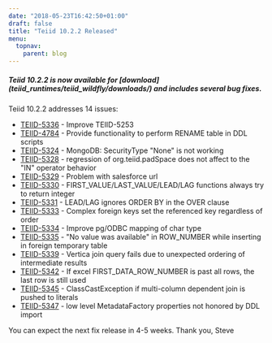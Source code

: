 ```yaml
---
date: "2018-05-23T16:42:50+01:00"
draft: false
title: "Teiid 10.2.2 Released"
menu:
  topnav:
    parent: blog
---
```


##### Teiid 10.2.2 is now available for [download] (teiid_runtimes/teiid_wildfly/downloads/) and includes several bug fixes.

<!--more-->

Teiid 10.2.2 addresses 14 issues:

 - [TEIID-5336](https://issues.jboss.org/browse/TEIID-5336) - Improve TEIID-5253
 - [TEIID-4784](https://issues.jboss.org/browse/TEIID-4784) - Provide functionality to perform RENAME table in DDL scripts
 - [TEIID-5324](https://issues.jboss.org/browse/TEIID-5324) - MongoDB: SecurityType "None" is not working
 - [TEIID-5328](https://issues.jboss.org/browse/TEIID-5328) - regression of org.teiid.padSpace does not affect to the "IN" operator behavior
 - [TEIID-5329](https://issues.jboss.org/browse/TEIID-5329) - Problem with salesforce url
 - [TEIID-5330](https://issues.jboss.org/browse/TEIID-5330) - FIRST_VALUE/LAST_VALUE/LEAD/LAG functions always try to return integer
 - [TEIID-5331](https://issues.jboss.org/browse/TEIID-5331) - LEAD/LAG ignores ORDER BY in the OVER clause
 - [TEIID-5333](https://issues.jboss.org/browse/TEIID-5333) - Complex foreign keys set the referenced key regardless of order
 - [TEIID-5334](https://issues.jboss.org/browse/TEIID-5334) - Improve pg/ODBC mapping of char type
 - [TEIID-5335](https://issues.jboss.org/browse/TEIID-5335) - "No value was available" in ROW_NUMBER while inserting in foreign temporary table
 - [TEIID-5339](https://issues.jboss.org/browse/TEIID-5339) - Vertica join query fails due to unexpected ordering of intermediate results
 - [TEIID-5342](https://issues.jboss.org/browse/TEIID-5342) - If excel FIRST_DATA_ROW_NUMBER is past all rows, the last row is still used
 - [TEIID-5345](https://issues.jboss.org/browse/TEIID-5345) - ClassCastException if multi-column dependent join is pushed to literals
 - [TEIID-5347](https://issues.jboss.org/browse/TEIID-5347) - low level MetadataFactory properties not honored by DDL import

You can expect the next fix release in 4-5 weeks. Thank you, Steve 